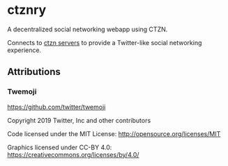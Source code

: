 # ctznry

A decentralized social networking webapp using CTZN.

Connects to [ctzn servers](https://github.com/pfrazee/ctzn) to provide a Twitter-like social networking experience.

## Attributions

### Twemoji

https://github.com/twitter/twemoji

Copyright 2019 Twitter, Inc and other contributors

Code licensed under the MIT License: http://opensource.org/licenses/MIT

Graphics licensed under CC-BY 4.0: https://creativecommons.org/licenses/by/4.0/